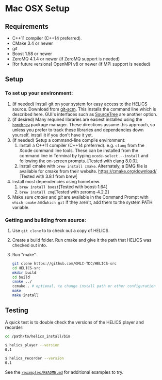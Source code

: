 # Mac OSX Setup

## Requirements

* C++11 compiler (C++14 preferred).
* CMake 3.4 or newer
* git
* Boost 1.58 or newer
* ZeroMQ 4.1.4 or newer (if ZeroMQ support is needed)
* [for future versions] OpenMPI v8 or newer (if MPI support is needed)

## Setup

### To set up your environment:

   1. (if needed) Install git on your system for easy access to the HELICS source. Download from [git-scm](https://git-scm.com/downloads). This installs the command line which is described here. GUI's interfaces such as [SourceTree](https://www.sourcetreeapp.com/) are another option.
   2. (if desired) Many required libraries are easiest installed using the [`homebrew`](https://brew.sh/) package manager. These directions assume this approach, so unless you prefer to track these libraries and dependencies down yourself, install it if you don't have it yet.
   3. (if needed) Setup a command-line compile environment:
         1. Install a C++11 compiler (C++14 preferred). e.g. `clang` from the Xcode command line tools. These can be installed from the command line in Terminal by typing `xcode-select --install` and following the on-screen prompts. [Tested with clang 8.0.0].
         2. Install cmake with `brew install cmake`. Alternately, a DMG file is available for cmake from their website.  https://cmake.org/download/ [Tested with 3.8.1 from brew]
   4. Install most dependencies using homebrew.
      1. `brew install boost`[Tested with boost-1.64]
      2. `brew install zmq`[Tested with zeromq-4.2.2]
   5. Make sure *cmake* and *git* are available in the Command Prompt with `which cmake` and`which git` If they aren't, add them to the system PATH variable.

### Getting and building from source:

1. Use `git clone` to to check out a copy of HELICS.

2. Create a build folder. Run cmake and give it the path that HELICS was checked out into.

3. Run "make".

   ```bash
   git clone https://github.com/GMLC-TDC/HELICS-src
   cd HELICS-src
   mkdir build
   cd build
   cmake ../
   ccmake . # optional, to change install path or other configuration settings
   make
   make install
   ```

## Testing

A quick test is to double check the versions of the HELICS player and recorder:

```bash
cd /path/to/helics_install/bin

$ helics_player --version
0.1

$ helics_recorder --version
0.1
```

See the [`/examples/README.md`](./examples/README.md) for additional examples to try.
